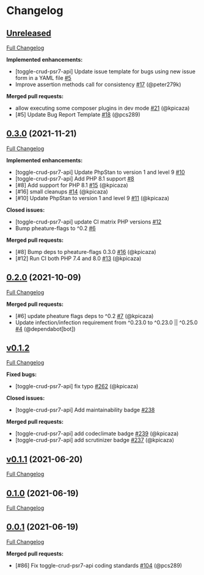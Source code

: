 # Changelog

## [Unreleased](https://github.com/pheature-flags/toggle-crud-psr7-api/tree/HEAD)

[Full Changelog](https://github.com/pheature-flags/toggle-crud-psr7-api/compare/0.3.0...HEAD)

**Implemented enhancements:**

- \[toggle-crud-psr7-api\] Update issue template for bugs using new issue form in a YAML file [\#5](https://github.com/pheature-flags/toggle-crud-psr7-api/issues/5)
- Improve assertion methods call for consistency [\#17](https://github.com/pheature-flags/toggle-crud-psr7-api/pull/17) (@peter279k)

**Merged pull requests:**

- allow executing some composer plugins in dev mode [\#21](https://github.com/pheature-flags/toggle-crud-psr7-api/pull/21) (@kpicaza)
- \[\#5\] Update Bug Report Template [\#18](https://github.com/pheature-flags/toggle-crud-psr7-api/pull/18) (@pcs289)

## [0.3.0](https://github.com/pheature-flags/toggle-crud-psr7-api/tree/0.3.0) (2021-11-21)

[Full Changelog](https://github.com/pheature-flags/toggle-crud-psr7-api/compare/0.2.0...0.3.0)

**Implemented enhancements:**

- \[toggle-crud-psr7-api\] Update PhpStan to version 1 and level 9 [\#10](https://github.com/pheature-flags/toggle-crud-psr7-api/issues/10)
- \[toggle-crud-psr7-api\] Add PHP 8.1 support [\#8](https://github.com/pheature-flags/toggle-crud-psr7-api/issues/8)
- \[\#8\] Add support for PHP 8.1 [\#15](https://github.com/pheature-flags/toggle-crud-psr7-api/pull/15) (@kpicaza)
- \[\#16\] small cleanups [\#14](https://github.com/pheature-flags/toggle-crud-psr7-api/pull/14) (@kpicaza)
- \[\#10\] Update PhpStan to version 1 and level 9 [\#11](https://github.com/pheature-flags/toggle-crud-psr7-api/pull/11) (@kpicaza)

**Closed issues:**

- \[toggle-crud-psr7-api\] update CI matrix PHP versions [\#12](https://github.com/pheature-flags/toggle-crud-psr7-api/issues/12)
- Bump pheature-flags to ^0.2 [\#6](https://github.com/pheature-flags/toggle-crud-psr7-api/issues/6)

**Merged pull requests:**

- \[\#8\] Bump deps to pheature-flags 0.3.0 [\#16](https://github.com/pheature-flags/toggle-crud-psr7-api/pull/16) (@kpicaza)
- \[\#12\] Run CI both PHP 7.4 and 8.0 [\#13](https://github.com/pheature-flags/toggle-crud-psr7-api/pull/13) (@kpicaza)

## [0.2.0](https://github.com/pheature-flags/toggle-crud-psr7-api/tree/0.2.0) (2021-10-09)

[Full Changelog](https://github.com/pheature-flags/toggle-crud-psr7-api/compare/v0.1.2...0.2.0)

**Merged pull requests:**

- \[\#6\] update pheature flags deps to ^0.2 [\#7](https://github.com/pheature-flags/toggle-crud-psr7-api/pull/7) (@kpicaza)
- Update infection/infection requirement from ^0.23.0 to ^0.23.0 || ^0.25.0 [\#4](https://github.com/pheature-flags/toggle-crud-psr7-api/pull/4) (@dependabot[bot])

## [v0.1.2](https://github.com/pheature-flags/pheature-flags/tree/v0.1.2)

[Full Changelog](https://github.com/pheature-flags/pheature-flags/compare/v0.1.1...v0.1.2)

**Fixed bugs:**

- \[toggle-crud-psr7-api\] fix typo [\#262](https://github.com/pheature-flags/pheature-flags/pull/262) (@kpicaza)

**Closed issues:**

- \[toggle-crud-psr7-api\] Add maintainability badge  [\#238](https://github.com/pheature-flags/pheature-flags/issues/238)

**Merged pull requests:**

- \[toggle-crud-psr7-api\] add codeclimate badge [\#239](https://github.com/pheature-flags/pheature-flags/pull/239) (@kpicaza)
- \[toggle-crud-psr7-api\] add scrutinizer badge [\#237](https://github.com/pheature-flags/pheature-flags/pull/237) (@kpicaza)

## [v0.1.1](https://github.com/pheature-flags/pheature-flags/tree/v0.1.1) (2021-06-20)

[Full Changelog](https://github.com/pheature-flags/pheature-flags/compare/0.1.0...v0.1.1)

## [0.1.0](https://github.com/pheature-flags/pheature-flags/tree/0.1.0) (2021-06-19)

[Full Changelog](https://github.com/pheature-flags/pheature-flags/compare/0.0.1...0.1.0)

## [0.0.1](https://github.com/pheature-flags/pheature-flags/tree/0.0.1) (2021-06-19)

[Full Changelog](https://github.com/pheature-flags/pheature-flags/compare/4efde1b91949256bf8d3b3baf7546150ddcc0e90...0.0.1)

**Merged pull requests:**

- \[\#86\] Fix toggle-crud-psr7-api coding standards [\#104](https://github.com/pheature-flags/pheature-flags/pull/104) (@pcs289)
